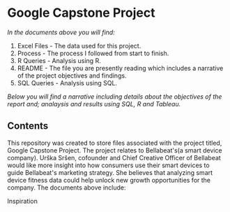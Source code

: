 # Google Capstone Project
*In the documents above you will find:*
1. Excel Files - The data used for this project. 
2. Process - The process I followed from start to finish.
3. R Queries - Analysis using R.
4. README - The file you are presently reading which includes a narrative of the project objectives and findings. 
5. SQL Queries - Analysis using SQL. 
 
*Below you will find a narrative including details about the objectives of the report and; analaysis and results using SQL, R and Tableau.*

## Contents


This repository was created to store files associated with the project titled, Google Capstone Project. 
The project relates to Bellabeat's(a smart device company). Urška Sršen, cofounder and Chief Creative Officer of Bellabeat would like more insight into how consumers use their smart devices to guide Bellabeat's marketing strategy. She believes that analyzing smart device fitness data could help unlock new growth opportunities for the company. 
The documents above include:

Inspiration



